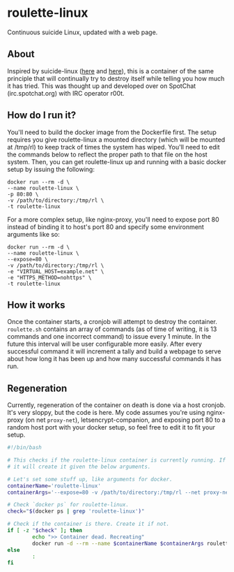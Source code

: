 # roulette-linux
Continuous suicide Linux, updated with a web page.

## About
Inspired by suicide-linux ([here](https://qntm.org/suicide) and [here](https://github.com/tiagoad/suicide-linux)), this is a
container of the same principle that will continually try to destroy itself while telling you how much it has tried. This was thought up and developed over on SpotChat (irc.spotchat.org) with IRC operator r00t.

## How do I run it?
You'll need to build the docker image from the Dockerfile first. The setup requires you give roulette-linux a mounted directory (which will be mounted at /tmp/rl) to keep track of times the system has wiped. You'll need to edit the commands below to reflect the proper path to that file on the host system. Then, you can get roulette-linux up and running with a basic docker setup by issuing the following:

```
docker run --rm -d \
--name roulette-linux \
-p 80:80 \
-v /path/to/directory:/tmp/rl \
-t roulette-linux
```

For a more complex setup, like nginx-proxy, you'll need to expose port 80 instead of binding it to host's port 80 and specify some environment arguments like so:

```
docker run --rm -d \
--name roulette-linux \
--expose=80 \
-v /path/to/directory:/tmp/rl \
-e "VIRTUAL_HOST=example.net" \
-e "HTTPS_METHOD=nohttps" \
-t roulette-linux
```

## How it works
Once the container starts, a cronjob will attempt to destroy the container. `roulette.sh` contains an array of commands (as of time of writing, it is 13 commands and one incorrect command) to issue every 1 minute. In the future this interval will be user configurable more easily. After every successful command it will increment a tally and build a webpage to serve about how long it has been up and how many successful commands it has run.

## Regeneration
Currently, regeneration of the container on death is done via a host cronjob. It's very sloppy, but the code is here. My code assumes you're using nginx-proxy (on net `proxy-net`), letsencrypt-companion, and exposing port 80 to a random host port with your docker setup, so feel free to edit it to fit your setup.

``` bash
#!/bin/bash                                                                                                                                                  

# This checks if the roulette-linux container is currently running. If not,
# it will create it given the below arguments.

# Let's set some stuff up, like arguments for docker.
containerName='roulette-linux'
containerArgs='--expose=80 -v /path/to/directory:/tmp/rl --net proxy-net -e VIRTUAL_HOST=example.net -e HTTPS_METHOD=nohttps'

# Check `docker ps` for roulette-linux.
check="$(docker ps | grep 'roulette-linux')"

# Check if the container is there. Create it if not.
if [ -z "$check" ]; then
        echo ">> Container dead. Recreating"
        docker run -d --rm --name $containerName $containerArgs roulette-linux
else
        :
fi
```
